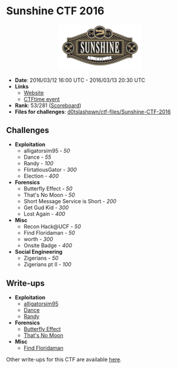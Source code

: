 # Sunshine CTF 2016

<p align="center"><img width="45%" src="https://raw.githubusercontent.com/d0tslashpwn/write-ups/master/Sunshine-CTF-2016/assets/ctf_logo.png"/></p>

* __Date__: 2016/03/12 16:00 UTC - 2016/03/13 20:30 UTC
* __Links__
    * [Website](http://ctf.bsidesorlando.org/)
    * [CTFtime event](https://ctftime.org/event/297)
* __Rank__: 53/281 ([Scoreboard](/Sunshine-CTF-2016/assets/ctf_scoreboard.txt))
* __Files for challenges__: [d0tslashpwn/ctf-files/Sunshine-CTF-2016](https://github.com/d0tslashpwn/ctf-files/tree/master/Sunshine-CTF-2016)

## Challenges
* __Exploitation__
    * alligatorsim95 - _50_
    * Dance - _55_
    * Randy - _100_
    * FlirtatiousGator - _300_
    * Election - _400_
* __Forensics__
    * Butterfly Effect - _50_
    * That's No Moon - _50_
    * Short Message Service is Short - _200_
    * Get Gud Kid - _300_
    * Lost Again - _400_
* __Misc__
    * Recon Hack@UCF - _50_
    * Find Floridaman - _50_
    * worth - _300_
    * Onsite Badge - _400_
* __Social Engineering__
    * Zigerians - _50_
    * Zigerians pt II - _100_

## Write-ups
* __Exploitation__
    * [alligatorsim95](/Sunshine-CTF-2016/write-ups/alligatorsim95.md)
    * [Dance](/Sunshine-CTF-2016/write-ups/dance.md)
    * [Randy](/Sunshine-CTF-2016/write-ups/randy.md)
* __Forensics__
    * [Butterfly Effect](/Sunshine-CTF-2016/write-ups/butterfly_effect.md)
    * [That's No Moon](/Sunshine-CTF-2016/write-ups/thats_no_moon.md)
* __Misc__
    * [Find Floridaman](/Sunshine-CTF-2016/write-ups/find_floridaman.md)

Other write-ups for this CTF are available [here](https://ctftime.org/event/297/tasks/).
